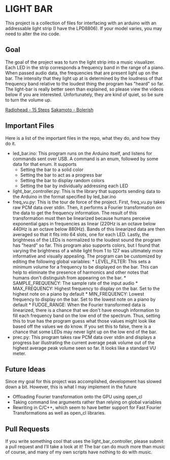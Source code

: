 LIGHT BAR
=========

This project is a collection of files for interfacing with an arduino with an
addressable light strip (I have the LPD8806).  If your model varies, you may
need to alter the ino code.

Goal
----
The goal of the project was to turn the light
strip into a music visualizer.  Each LED in the strip corresponds a frequency
band in the range of a piano.  When passed audio data, the frequencies that
are present light up on the bar.  The intensity that they light up at is
determined by the loudness of that frequency band relative to the loudest thing
the program has "heard" so far.  The light-bar is really better seen than
explained, so please view the videos below if you are interested.
Unfortunately, they are kind of quiet, so be sure to turn the volume up.

[Radiohead - 15 Steps](http://www.youtube.com/watch?v=so0d3kgLeVM)
[Sakamoto - Bolerish](http://www.youtube.com/watch?v=Mk16R0fIXag)

Important Files
---------------
Here is a list of the important files in the repo, what they do, and how they
do it.

- led_bar.ino: This program runs on the Arduino itself, and listens for
    commands sent over USB.  A command is an enum, followed by some data for
    that enum.  It supports
    * Setting the bar to a solid color
    * Setting the bar to act as a progress bar
    * Setting the bar to display random colors
    * Setting the bar by individually addressing each LED
- light_bar_controller.py: This is the library that supports sending data to
    the Arduino in the format specified by led_bar.ino
- freq_vu.py: This is the tour de force of the project.  First, freq_vu.py
    takes raw PCM data over stdin.  Then, it performs a Fourier transformation
    on the data to get the frequency information.  The result of this
    transformation must then be linearized because humans perceive exponential
    gaps in frequencies as linear (220Hz is an octave below 440Hz is an octave
    below 880Hz).  Bands of this linearized data are then averaged so that it
    fits into 64 slots, one for each LED.  Lastly, the brightness of the LEDs
    is normalized to the loudest sound the program has "heard" so far.  This
    program also supports colors, but I found that varying the brightness of a
    white light from 1 to 127 was ultimately more informative and visually
    appealing.  The program can be customized by editing the following global
    variables:
      * LEVEL_FILTER: This sets a minimum volume for a frequency to be
        displayed on the bar.  This can help to eliminate the presence of
        harmonics and other notes that humans don't distinguish from appearing
        on the bar.
      * SAMPLE_FREQUENCY: The sample rate of the input audio
      * MAX_FREQUENCY: Highest frequency to display on the bar.  Set to the
        highest note on a piano by default
      * MIN_FREQUENCY: Lowest frequency to display on the bar.  Set to the
        lowest note on a piano by default
      * FUDGE_RANGE: When the Fourier transformed data is linearized, there is
        a chance that we don't have enough information to fill each frequency
        band on the low end of the spectrum.  Thus, setting this to true has
        the program guess what those values might look like based off the
        values we do know.  If you set this to false, there is a chance that
        some LEDs may never light up on the low end of the bar.
- prec.py: This program takes raw PCM data over stdin and displays a progress
    bar illustrating the current average peak volume out of the highest average
    peak volume seen so far.  It looks like a standard VU meter.

Future Ideas
------------
Since my goal for this project was accomplished, development has slowed down a
bit.  However, this is what I may implement in the future
- Offloading Fourier transformation onto the GPU using open_cl
- Taking command line arguments rather than relying on global variables
- Rewriting in C/C++, which seem to have better support for Fast Fourier
    Transformations as well as open_cl libraries.

Pull Requests
-------------
If you write something cool that uses the light_bar_controller, please submit
a pull request and I'll take a look at it!  The bar can do much more than music
of course, and many of my own scripts have nothing to do with music.
